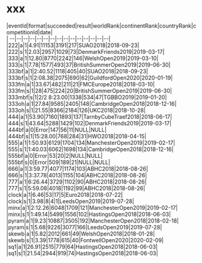 # xxx


|eventId|format|succeeded|result|worldRank|continentRank|countryRank|competitionId|date|  
|	--|--|--|--|--|--|--|--|--|--|--|--|--|--|--|  
|222|a|1|4.91|11153|3191|217|SUAO2018|2018-09-23|  
|222|s|1|2.03|2957|1029|73|DenmarkFriends2019|2019-03-17|  
|333|a|1|12.80|8770|2242|146|WelshOpen2019|2019-03-10|  
|333|s|1|7.78|1577|493|37|BritishSummerOpen2019|2019-06-30|  
|333bf|a|1|2:40.52|1118|405|40|SUAO2018|2018-09-23|  
|333bf|s|1|2:08.38|2075|690|62|GuildfordOpen2020|2020-01-19|  
|333fm|a|1|33.67|482|211|21|FMCEurope2018|2018-03-10|  
|333fm|s|1|28|475|224|20|BritishSummerOpen2019|2019-06-30|  
|333mbf|s|1|2/2 8:23.00|1338|534|47|TGBBO2019|2019-01-20|  
|333oh|a|1|27.84|9585|2405|148|CambridgeOpen2018|2018-12-16|  
|333oh|s|1|21.55|8366|2184|126|UKC2018|2018-10-28|  
|444|a|1|53.90|7160|1893|137|TarnbyCubeTraef2018|2018-06-17|  
|444|s|1|43.64|5288|1429|102|DenmarkFriends2019|2019-03-17|  
|444bf|a|0|Error|147|56|11|NULL|NULL|  
|444bf|s|1|15:28.00|768|284|31|HWO2018|2018-04-15|  
|555|a|1|1:50.93|6129|1704|134|ManchesterOpen2019|2019-02-17|  
|555|s|1|1:40.03|6062|1698|134|CambridgeOpen2018|2018-12-16|  
|555bf|a|0|Error|53|20|2|NULL|NULL|  
|555bf|s|0|Error|509|189|21|NULL|NULL|  
|666|a|1|3:59.77|4077|1174|103|ABHC2018|2018-08-26|  
|666|s|1|3:37.78|4013|1155|104|ABHC2018|2018-08-26|  
|777|a|1|6:26.44|3729|1102|90|ABHC2018|2018-08-26|  
|777|s|1|5:59.08|4018|1192|99|ABHC2018|2018-08-26|  
|clock|a|1|6.46|53|17|5|Euro2018|2018-07-22|  
|clock|s|1|3.98|8|4|1|LeedsOpen2019|2019-07-28|  
|minx|a|1|2:12.26|6048|1709|121|ManchesterOpen2019|2019-02-17|  
|minx|s|1|1:49.14|5499|1556|102|HastingsOpen2018|2018-06-03|  
|pyram|a|1|9.23|10887|3505|192|ManchesterOpen2018|2018-02-18|  
|pyram|s|1|5.68|9226|3077|166|LeedsOpen2019|2019-07-28|  
|skewb|a|1|5.82|2012|661|49|WelshOpen2018|2018-01-28|  
|skewb|s|1|3.39|1778|615|40|FontwellOpen2020|2020-02-09|  
|sq1|a|1|26.91|2515|779|64|HastingsOpen2018|2018-06-03|  
|sq1|s|1|21.54|2944|919|74|HastingsOpen2018|2018-06-03|  
